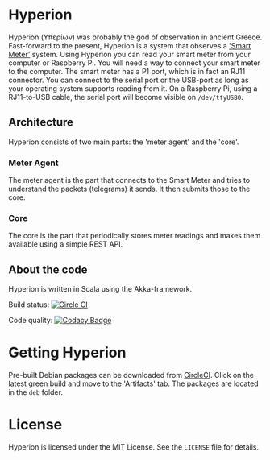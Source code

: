 # Hyperion
Hyperion (Υπερίων) was probably the god of observation in ancient Greece.
Fast-forward to the present, Hyperion is a system that observes a ['Smart Meter'](https://en.wikipedia.org/wiki/Smart_meter) system.
Using Hyperion you can read your smart meter from your computer or Raspberry Pi.
You will need a way to connect your smart meter to the computer.
The smart meter has a P1 port, which is in fact an RJ11 connector.
You can connect to the serial port or the USB-port as long as your operating system supports reading from it.
On a Raspberry Pi, using a RJ11-to-USB cable, the serial port will become visible on `/dev/ttyUSB0`.

## Architecture
Hyperion consists of two main parts: the 'meter agent' and the 'core'.

### Meter Agent
The meter agent is the part that connects to the Smart Meter and tries to understand the packets (telegrams) it sends.
It then submits those to the core.

### Core
The core is the part that periodically stores meter readings and makes them available using a simple REST API.

## About the code
Hyperion is written in Scala using the Akka-framework.

Build status: [![Circle CI](https://circleci.com/gh/mthmulders/hyperion/tree/master.svg?style=svg)](https://circleci.com/gh/mthmulders/hyperion/tree/master)

Code quality: [![Codacy Badge](https://api.codacy.com/project/badge/grade/13a2d2b6f4fc43c1bdcd7f5c0306bd4f)](https://www.codacy.com/app/m-th-mulders/hyperion)

# Getting Hyperion
Pre-built Debian packages can be downloaded from [CircleCI](https://circleci.com/gh/mthmulders/hyperion).
Click on the latest green build and move to the 'Artifacts' tab.
The packages are located in the `deb` folder.

# License
Hyperion is licensed under the MIT License. See the `LICENSE` file for details.
